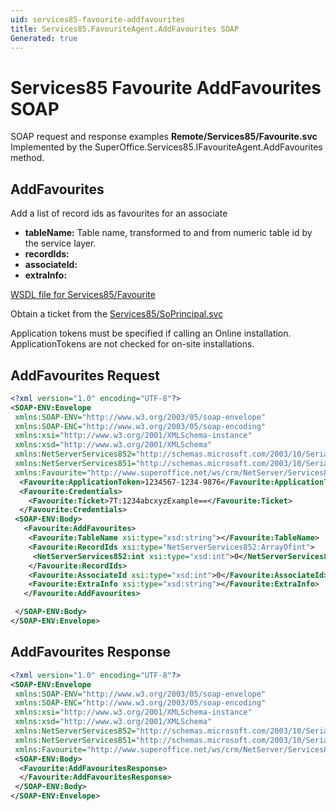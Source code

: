 ```yaml
---
uid: services85-favourite-addfavourites
title: Services85.FavouriteAgent.AddFavourites SOAP
Generated: true
---
```


# Services85 Favourite AddFavourites SOAP

SOAP request and response examples **Remote/Services85/Favourite.svc**
Implemented by the <see cref="M:SuperOffice.Services85.IFavouriteAgent.AddFavourites">SuperOffice.Services85.IFavouriteAgent.AddFavourites</see> method.

## AddFavourites

Add a list of record ids as favourites for an associate

* **tableName:** Table name, transformed to and from numeric table id by the service layer.
* **recordIds:** 
* **associateId:** 
* **extraInfo:** 



[WSDL file for Services85/Favourite](../Services85-Favourite.md)

Obtain a ticket from the [Services85/SoPrincipal.svc](../SoPrincipal/index.md)

Application tokens must be specified if calling an Online installation. ApplicationTokens are not checked for on-site installations.

## AddFavourites Request

```xml
<?xml version="1.0" encoding="UTF-8"?>
<SOAP-ENV:Envelope
 xmlns:SOAP-ENV="http://www.w3.org/2003/05/soap-envelope"
 xmlns:SOAP-ENC="http://www.w3.org/2003/05/soap-encoding"
 xmlns:xsi="http://www.w3.org/2001/XMLSchema-instance"
 xmlns:xsd="http://www.w3.org/2001/XMLSchema"
 xmlns:NetServerServices852="http://schemas.microsoft.com/2003/10/Serialization/Arrays"
 xmlns:NetServerServices851="http://schemas.microsoft.com/2003/10/Serialization/"
 xmlns:Favourite="http://www.superoffice.net/ws/crm/NetServer/Services85">
  <Favourite:ApplicationToken>1234567-1234-9876</Favourite:ApplicationToken>
  <Favourite:Credentials>
    <Favourite:Ticket>7T:1234abcxyzExample==</Favourite:Ticket>
  </Favourite:Credentials>
 <SOAP-ENV:Body>
   <Favourite:AddFavourites>
    <Favourite:TableName xsi:type="xsd:string"></Favourite:TableName>
    <Favourite:RecordIds xsi:type="NetServerServices852:ArrayOfint">
     <NetServerServices852:int xsi:type="xsd:int">0</NetServerServices852:int>
    </Favourite:RecordIds>
    <Favourite:AssociateId xsi:type="xsd:int">0</Favourite:AssociateId>
    <Favourite:ExtraInfo xsi:type="xsd:string"></Favourite:ExtraInfo>
   </Favourite:AddFavourites>

 </SOAP-ENV:Body>
</SOAP-ENV:Envelope>

```


## AddFavourites Response

```xml
<?xml version="1.0" encoding="UTF-8"?>
<SOAP-ENV:Envelope
 xmlns:SOAP-ENV="http://www.w3.org/2003/05/soap-envelope"
 xmlns:SOAP-ENC="http://www.w3.org/2003/05/soap-encoding"
 xmlns:xsi="http://www.w3.org/2001/XMLSchema-instance"
 xmlns:xsd="http://www.w3.org/2001/XMLSchema"
 xmlns:NetServerServices852="http://schemas.microsoft.com/2003/10/Serialization/Arrays"
 xmlns:NetServerServices851="http://schemas.microsoft.com/2003/10/Serialization/"
 xmlns:Favourite="http://www.superoffice.net/ws/crm/NetServer/Services85">
 <SOAP-ENV:Body>
  <Favourite:AddFavouritesResponse>
  </Favourite:AddFavouritesResponse>
 </SOAP-ENV:Body>
</SOAP-ENV:Envelope>

```

